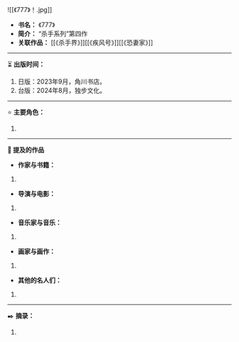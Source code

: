 
![[《777》！.jpg]]

- **书名：** 《777》
- **简介：** “杀手系列”第四作
- **关联作品：** [[《杀手界》]][[《疾风号》]][[《恐妻家》]] 

---

⏳ **出版时间：** 

1. 日版：2023年9月，角川书店。
2. 台版：2024年8月，独步文化。

---

⭐ **主要角色：**

1. 

---

**📜 提及的作品**

- **作家与书籍：** 

1. 

- **导演与电影：** 

1. 

- **音乐家与音乐：** 

1. 

- **画家与画作：** 

1. 

- **其他的名人们：**

1. 

---

✒️ **摘录：** 

1. 
